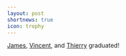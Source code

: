 ```yaml
---
layout: post
shortnews: true
icon: trophy
---
```


[James][], [Vincent][], and [Thierry][] graduated!

[James]: https://www.cs.utexas.edu/~bornholt/
[Vincent]: https://homes.cs.washington.edu/~vlee2/
[Thierry]: https://homes.cs.washington.edu/~moreau/
